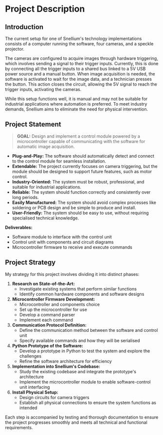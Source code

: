 # Project Description

## Introduction

The current setup for one of Snellium's technology implementations consists of a computer running the software, four cameras, and a speckle projector.

The cameras are configured to acquire images through hardware triggering, which involves sending a signal to their trigger inputs. Currently, this is done by connecting all the trigger inputs to a shared bus linked to a 5V USB power source and a manual button. When image acquisition is needed, the software is activated to wait for the image data, and a technician presses the button. This action closes the circuit, allowing the 5V signal to reach the trigger inputs, activating the cameras.

While this setup functions well, it is manual and may not be suitable for industrial applications where automation is preferred. To meet industry demands, Snellium aims to eliminate the need for physical intervention.

## Project Statement

> **GOAL:** Design and implement a control module powered by a microcontroller capable of communicating with the software for automatic image acquisition.

- **Plug-and-Play:** The software should automatically detect and connect to the control module for seamless installation.
- **Extendable:** The project currently focuses on camera triggering, but the module should be designed to support future features, such as motor control.
- **Industry-Oriented:** The system must be robust, professional, and suitable for industrial applications.
- **Reliable:** The system should function correctly and consistently over long periods.
- **Easily Manufactured:** The system should avoid complex processes like soldering or PCB design and be simple to produce and install.
- **User-Friendly:** The system should be easy to use, without requiring specialised technical knowledge.

**Deliverables:**
- Software module to interface with the control unit
- Control unit with components and circuit diagrams
- Microcontroller firmware to receive and execute commands

## Project Strategy

My strategy for this project involves dividing it into distinct phases:

1. **Research on State-of-the-Art:**
    - Investigate existing systems that perform similar functions
    - Identify common hardware components and software designs
2. **Microcontroller Firmware Development:**
    - Microcontroller and components choice
    - Set up the microcontroller for use
    - Develop a command parser
    - Implement each command
3. **Communication Protocol Definition:**
    - Define the communication method between the software and control unit
    - Specify available commands and how they will be serialised
3. **Python Prototype of the Software:**
    - Develop a prototype in Python to test the system and explore the challenges
    - Refine the software architecture for efficiency
4. **Implementation into Snellium's Codebase:**
    - Study the existing codebase and integrate the prototype's architecture
    - Implement the microcontroller module to enable software-control unit interfacing
5. **Install Physical Setup:**
    - Design circuits for camera triggers
    - Establish all physical connections to ensure the system functions as intended

Each step is accompanied by testing and thorough documentation to ensure the project progresses smoothly and meets all technical and functional requirements.